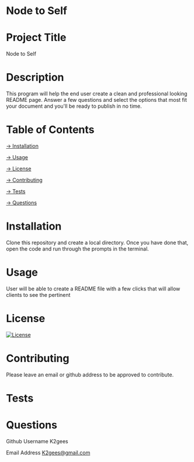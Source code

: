 
  # Node to Self

  # Project Title
  Node to Self

  # Description
  This program will help the end user create a clean and professional looking README page.  Answer a few questions and select the options that most fit your document and you'll be ready to publish in no time.

  # Table of Contents
  
  [→ Installation](#installation)

  [→ Usage](#usage)

  [→ License](#license)

  [→ Contributing](#contributing)

  [→ Tests](#tests)

  [→ Questions](#Questions)

  # Installation
  Clone this repository and create a local directory.  Once you have done that, open the code and run through the prompts in the terminal.

  # Usage
  User will be able to create a README file with a few clicks that will allow clients to see the pertinent 

  # License
  [![License](https://img.shields.io/badge/License-Apache%202.0-blue.svg)](https://opensource.org/licenses/Apache-2.0)

  # Contributing
  Please leave an email or github address to be approved to contribute.

  # Tests
  

  # Questions
 Github Username K2gees
  
  Email Address K2gees@gmail.com
